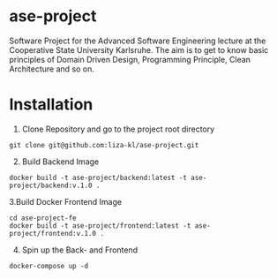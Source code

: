 # ase-project
Software Project for the Advanced Software Engineering lecture at the Cooperative State University Karlsruhe. The aim is to get to know basic principles of Domain Driven Design, Programming Principle, Clean Architecture and so on.

# Installation

1. Clone Repository and go to the project root directory

```
git clone git@github.com:liza-kl/ase-project.git 
```

2. Build Backend Image 
```
docker build -t ase-project/backend:latest -t ase-project/backend:v.1.0 . 
```
3.Build Docker Frontend Image 
```
cd ase-project-fe 
docker build -t ase-project/frontend:latest -t ase-project/frontend:v.1.0 .
```
4. Spin up the Back- and Frontend
```
docker-compose up -d 
```




